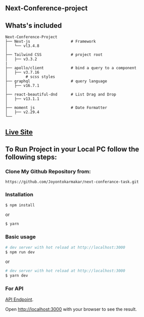 ## Next-Conference-project

## Whats's included

```
Next-Conference-Project
├── Next-js                  # Framework
│   └── vl3.4.8     
│
├── Tailwind CSS             # project root
│   ├── v3.3.2
|    
├── apollo/client            # bind a query to a component
│   ├── v3.7.16     
│        # scss styles
├── graphql                  # query language
│   ├── v16.7.1  
│   
├── react-beautiful-dnd      # List Drag and Drop
│   ├── v13.1.1    
│    
├── moment js                # Date Formatter
│   ├── v2.29.4         
└── 
```

## [Live Site](https://conference-manage.netlify.app/)

## To Run Project in your Local PC follow the following steps:

### Clone My Github Repository from:
```
https://github.com/Joyontokarmakar/next-conferance-task.git
```

### Installation

``` bash
$ npm install
```

or

``` bash
$ yarn
```

### Basic usage

``` bash
# dev server with hot reload at http://localhost:3000
$ npm run dev 
```

or 

``` bash
# dev server with hot reload at http://localhost:3000
$ yarn dev
```


### For API

[API Endpoint](https://api.react-finland.fi/graphql).


Open [http://localhost:3000](http://localhost:3000) with your browser to see the result.


